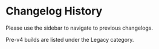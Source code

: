 # Changelog History

Please use the sidebar to navigate to previous changelogs.

Pre-v4 builds are listed under the Legacy category.

